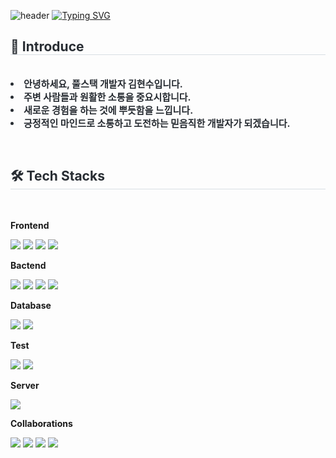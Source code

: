 ![header](https://capsule-render.vercel.app/api?type=waving&color=6994CDEE&text=&animation=&height=80)
[![Typing SVG](https://readme-typing-svg.demolab.com?font=Alkatra&weight=500&size=45&duration=3500&pause=3&color=6994CDEE&center=false&vCenter=false&multiline=true&repeat=true&width=1000&height=100&lines=Welcome+to+hyunsu's+GitHub!👋)](https://git.io/typing-svg)
    <div style="text-align: left;"> 
     <h2 style="border-bottom: 1px solid #d8dee4; color: #282d33;"> 🙂 Introduce </h2>  
     <div style="font-weight: 700; font-size: 15px; text-align: left; color: #282d33;">
      <li> 안녕하세요, 풀스택 개발자 김현수입니다.</li>
      <li> 주변 사람들과 원활한 소통을 중요시합니다.</li>
      <li> 새로운 경험을 하는 것에 뿌듯함을 느낍니다.</li>
      <li> 긍정적인 마인드로 소통하고 도전하는 믿음직한 개발자가 되겠습니다.
     </div> 
    </div>


<br />
    <div style="text-align: left;">
     <h2 style="border-bottom: 1px solid #d8dee4; color: #282d33;"> 🛠️ Tech Stacks </h2> <br> 
     <div style="margin: ; text-align: left;" "text-align: left;">
      <p><strong>Frontend</strong></p>
      <img src="https://img.shields.io/badge/HTML5-E34F26?style=for-the-badge&logo=HTML5&logoColor=white">
      <img src="https://img.shields.io/badge/CSS3-1572B6?style=for-the-badge&logo=CSS3&logoColor=white">
      <img src="https://img.shields.io/badge/Javascript-F7DF1E?style=for-the-badge&logo=Javascript&logoColor=white">
      <img src="https://img.shields.io/badge/React-61DAFB?style=for-the-badge&logo=React&logoColor=white">
      <p><strong>Bactend</strong></p>
      <img src="https://img.shields.io/badge/Java-007396?style=for-the-badge&logo=Java&logoColor=white">
      <img src="https://img.shields.io/badge/Spring Boot-6DB33F?style=for-the-badge&logo=Spring Boot&logoColor=white">
      <img src="https://img.shields.io/badge/Python-3776AB?style=for-the-badge&logo=Python&logoColor=white">
      <img src="https://img.shields.io/badge/Flask-000000?style=for-the-badge&logo=Flask&logoColor=white">
      <p><strong>Database</strong></p>
      <img src="https://img.shields.io/badge/Elasticsearch-005571?style=for-the-badge&logo=Elasticsearch&logoColor=white">
      <img src="https://img.shields.io/badge/MySQL-4479A1?style=for-the-badge&logo=MySQL&logoColor=white">
      <p><strong>Test</strong></p>
      <img src="https://img.shields.io/badge/Postman-232F3E?style=for-the-badge&logo=Postman&logoColor=white">
      <img src="https://img.shields.io/badge/Swagger-232F3E?style=for-the-badge&logo=Swagger&logoColor=white">
      <p><strong>Server</strong></p>
      <img src="https://img.shields.io/badge/Amazon AWS-232F3E?style=for-the-badge&logo=Amazon AWS&logoColor=white">
      <p><strong>Collaborations</strong></p>
      <img src="https://img.shields.io/badge/Notion-000000?style=for-the-badge&logo=Notion&logoColor=white">
      <img src="https://img.shields.io/badge/Github-181717?style=for-the-badge&logo=Github&logoColor=white">
      <img src="https://img.shields.io/badge/Firebase-FFCA28?style=for-the-badge&logo=Firebase&logoColor=white">
      <img src="https://img.shields.io/badge/Figma-F24E1E?style=for-the-badge&logo=Figma&logoColor=white">
     </div>
    </div>
